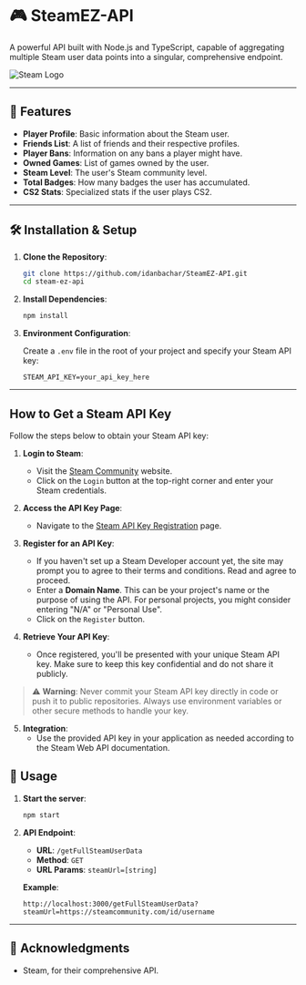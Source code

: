 # 🎮 SteamEZ-API

A powerful API built with Node.js and TypeScript, capable of aggregating multiple Steam user data points into a singular, comprehensive endpoint.

![Steam Logo](https://store.cloudflare.steamstatic.com/public/shared/images/header/logo_steam.svg?t=962016)

---

## 🚀 Features

- **Player Profile**: Basic information about the Steam user.
- **Friends List**: A list of friends and their respective profiles.
- **Player Bans**: Information on any bans a player might have.
- **Owned Games**: List of games owned by the user.
- **Steam Level**: The user's Steam community level.
- **Total Badges**: How many badges the user has accumulated.
- **CS2 Stats**: Specialized stats if the user plays CS2.

---

## 🛠 Installation & Setup

1. **Clone the Repository**:

   ```bash
   git clone https://github.com/idanbachar/SteamEZ-API.git
   cd steam-ez-api
   ```

2. **Install Dependencies**:

   ```bash
   npm install
   ```

3. **Environment Configuration**:

   Create a `.env` file in the root of your project and specify your Steam API key:

   ```env
   STEAM_API_KEY=your_api_key_here
   ```

---

## How to Get a Steam API Key

Follow the steps below to obtain your Steam API key:

1. **Login to Steam**:

   - Visit the [Steam Community](https://steamcommunity.com/) website.
   - Click on the `Login` button at the top-right corner and enter your Steam credentials.

2. **Access the API Key Page**:

   - Navigate to the [Steam API Key Registration](https://steamcommunity.com/dev/apikey) page.

3. **Register for an API Key**:

   - If you haven't set up a Steam Developer account yet, the site may prompt you to agree to their terms and conditions. Read and agree to proceed.
   - Enter a **Domain Name**. This can be your project's name or the purpose of using the API. For personal projects, you might consider entering "N/A" or "Personal Use".
   - Click on the `Register` button.

4. **Retrieve Your API Key**:
   - Once registered, you'll be presented with your unique Steam API key. Make sure to keep this key confidential and do not share it publicly.

> ⚠️ **Warning**: Never commit your Steam API key directly in code or push it to public repositories. Always use environment variables or other secure methods to handle your key.

5. **Integration**:
   - Use the provided API key in your application as needed according to the Steam Web API documentation.

## 🚀 Usage

1. **Start the server**:

   ```bash
   npm start
   ```

2. **API Endpoint**:

   - **URL**: `/getFullSteamUserData`
   - **Method**: `GET`
   - **URL Params**: `steamUrl=[string]`

   **Example**:

   ```
   http://localhost:3000/getFullSteamUserData?steamUrl=https://steamcommunity.com/id/username
   ```

---

## 🙏 Acknowledgments

- Steam, for their comprehensive API.
